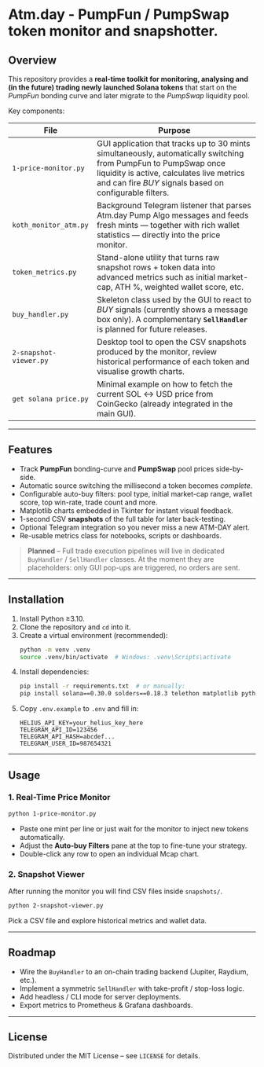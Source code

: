 # Atm.day - PumpFun / PumpSwap token monitor and snapshotter.

## Overview
This repository provides a **real-time toolkit for monitoring, analysing and (in the future) trading newly launched Solana tokens** that start on the _PumpFun_ bonding curve and later migrate to the _PumpSwap_ liquidity pool.

Key components:

| File | Purpose |
|------|---------|
| `1-price-monitor.py` | GUI application that tracks up to 30 mints simultaneously, automatically switching from PumpFun to PumpSwap once liquidity is active, calculates live metrics and can fire *BUY* signals based on configurable filters. |
| `koth_monitor_atm.py` | Background Telegram listener that parses Atm.day Pump Algo messages and feeds fresh mints — together with rich wallet statistics — directly into the price monitor. |
| `token_metrics.py` | Stand-alone utility that turns raw snapshot rows + token data into advanced metrics such as initial market-cap, ATH %, weighted wallet score, etc. |
| `buy_handler.py` | Skeleton class used by the GUI to react to *BUY* signals (currently shows a message box only). A complementary **`SellHandler`** is planned for future releases. |
| `2-snapshot-viewer.py` | Desktop tool to open the CSV snapshots produced by the monitor, review historical performance of each token and visualise growth charts. |
| `get solana price.py` | Minimal example on how to fetch the current SOL ↔ USD price from CoinGecko (already integrated in the main GUI). |

---

## Features
* Track **PumpFun** bonding-curve and **PumpSwap** pool prices side-by-side.
* Automatic source switching the millisecond a token becomes _complete_.
* Configurable auto-buy filters: pool type, initial market-cap range, wallet score, top win-rate, trade count and more.
* Matplotlib charts embedded in Tkinter for instant visual feedback.
* 1-second CSV **snapshots** of the full table for later back-testing.
* Optional Telegram integration so you never miss a new ATM-DAY alert.
* Re-usable metrics class for notebooks, scripts or dashboards.

> **Planned** – Full trade execution pipelines will live in dedicated `BuyHandler` / `SellHandler` classes. At the moment they are placeholders: only GUI pop-ups are triggered, no orders are sent.

---

## Installation
1. Install Python ≥3.10.
2. Clone the repository and `cd` into it.
3. Create a virtual environment (recommended):
   ```bash
   python -m venv .venv
   source .venv/bin/activate  # Windows: .venv\Scripts\activate
   ```
4. Install dependencies:
   ```bash
   pip install -r requirements.txt  # or manually:
   pip install solana==0.30.0 solders==0.18.3 telethon matplotlib python-dotenv requests typing-extensions
   ```
5. Copy `.env.example` to `.env` and fill in:
   ```dotenv
   HELIUS_API_KEY=your_helius_key_here
   TELEGRAM_API_ID=123456
   TELEGRAM_API_HASH=abcdef...
   TELEGRAM_USER_ID=987654321
   ```

---

## Usage
### 1. Real-Time Price Monitor
```bash
python 1-price-monitor.py
```
* Paste one mint per line or just wait for the monitor to inject new tokens automatically.
* Adjust the **Auto-buy Filters** pane at the top to fine-tune your strategy.
* Double-click any row to open an individual Mcap chart.

### 2. Snapshot Viewer
After running the monitor you will find CSV files inside `snapshots/`.

```bash
python 2-snapshot-viewer.py
```
Pick a CSV file and explore historical metrics and wallet data.

---

## Roadmap
* Wire the `BuyHandler` to an on-chain trading backend (Jupiter, Raydium, etc.).
* Implement a symmetric `SellHandler` with take-profit / stop-loss logic.
* Add headless / CLI mode for server deployments.
* Export metrics to Prometheus & Grafana dashboards.

---

## License
Distributed under the MIT License – see `LICENSE` for details. 
